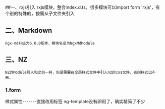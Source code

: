 ##一、rxjs引入
	rxjs模块，整合index.d.ts，很多模块可以import form 'rxjs'，有个别的特殊的，按需从子文件夹引入
## 二、Markdown
	ngx-md升级为6.0.0版本，模块名变为NgxMdModule
## 三、NZ
	NZ的Module引入和之前一样，但是需要在全局样式文件中引入nz的css文件，否则样式出不来。
### 1.form
  样式属性-------直接改用标签
  ng-template没有卵用了，确实精简了不少